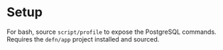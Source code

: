 Setup
=====

For bash, source `script/profile` to expose the PostgreSQL commands.  Requires the
`defn/app` project installed and sourced.
